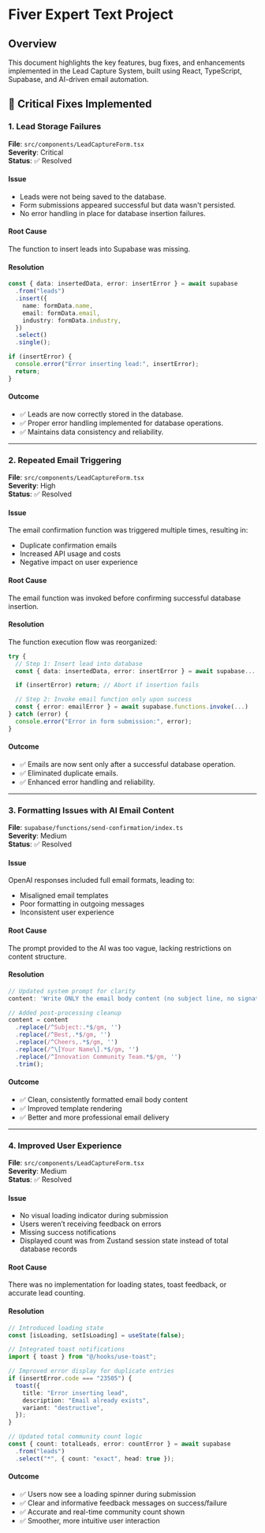 
# Fiver Expert Text Project

## Overview
This document highlights the key features, bug fixes, and enhancements implemented in the Lead Capture System, built using React, TypeScript, Supabase, and AI-driven email automation.

## 🔧 **Critical Fixes Implemented**

### 1. **Lead Storage Failures**
**File**: `src/components/LeadCaptureForm.tsx`  
**Severity**: Critical  
**Status**: ✅ Resolved  

#### Issue
- Leads were not being saved to the database.
- Form submissions appeared successful but data wasn't persisted.
- No error handling in place for database insertion failures.

#### Root Cause
The function to insert leads into Supabase was missing.

#### Resolution
```typescript
const { data: insertedData, error: insertError } = await supabase
  .from("leads")
  .insert({
    name: formData.name,
    email: formData.email,
    industry: formData.industry,
  })
  .select()
  .single();

if (insertError) {
  console.error("Error inserting lead:", insertError);
  return;
}
```

#### Outcome
- ✅ Leads are now correctly stored in the database.
- ✅ Proper error handling implemented for database operations.
- ✅ Maintains data consistency and reliability.

---

### 2. **Repeated Email Triggering**
**File**: `src/components/LeadCaptureForm.tsx`  
**Severity**: High  
**Status**: ✅ Resolved  

#### Issue
The email confirmation function was triggered multiple times, resulting in:
- Duplicate confirmation emails
- Increased API usage and costs
- Negative impact on user experience

#### Root Cause
The email function was invoked before confirming successful database insertion.

#### Resolution
The function execution flow was reorganized:
```typescript
try {
  // Step 1: Insert lead into database
  const { data: insertedData, error: insertError } = await supabase...

  if (insertError) return; // Abort if insertion fails

  // Step 2: Invoke email function only upon success
  const { error: emailError } = await supabase.functions.invoke(...)
} catch (error) {
  console.error("Error in form submission:", error);
}
```

#### Outcome
- ✅ Emails are now sent only after a successful database operation.
- ✅ Eliminated duplicate emails.
- ✅ Enhanced error handling and reliability.

---

### 3. **Formatting Issues with AI Email Content**
**File**: `supabase/functions/send-confirmation/index.ts`  
**Severity**: Medium  
**Status**: ✅ Resolved  

#### Issue
OpenAI responses included full email formats, leading to:
- Misaligned email templates
- Poor formatting in outgoing messages
- Inconsistent user experience

#### Root Cause
The prompt provided to the AI was too vague, lacking restrictions on content structure.

#### Resolution
```typescript
// Updated system prompt for clarity
content: 'Write ONLY the email body content (no subject line, no signature, no email formatting). Create energetic, inspiring content that gets people excited about revolutionizing their industry. Keep it under 150 words total. Focus on the personalized message only.'

// Added post-processing cleanup
content = content
  .replace(/^Subject:.*$/gm, '')
  .replace(/^Best,.*$/gm, '')
  .replace(/^Cheers,.*$/gm, '')
  .replace(/^\[Your Name\].*$/gm, '')
  .replace(/^Innovation Community Team.*$/gm, '')
  .trim();
```

#### Outcome
- ✅ Clean, consistently formatted email body content
- ✅ Improved template rendering
- ✅ Better and more professional email delivery

---

### 4. **Improved User Experience**
**File**: `src/components/LeadCaptureForm.tsx`  
**Severity**: Medium  
**Status**: ✅ Resolved  

#### Issue
- No visual loading indicator during submission
- Users weren’t receiving feedback on errors
- Missing success notifications
- Displayed count was from Zustand session state instead of total database records

#### Root Cause
There was no implementation for loading states, toast feedback, or accurate lead counting.

#### Resolution
```typescript
// Introduced loading state
const [isLoading, setIsLoading] = useState(false);

// Integrated toast notifications
import { toast } from "@/hooks/use-toast";

// Improved error display for duplicate entries
if (insertError.code === "23505") {
  toast({
    title: "Error inserting lead",
    description: "Email already exists",
    variant: "destructive",
  });
}

// Updated total community count logic
const { count: totalLeads, error: countError } = await supabase
  .from("leads")
  .select("*", { count: "exact", head: true });
```

#### Outcome
- ✅ Users now see a loading spinner during submission
- ✅ Clear and informative feedback messages on success/failure
- ✅ Accurate and real-time community count shown
- ✅ Smoother, more intuitive user interaction
